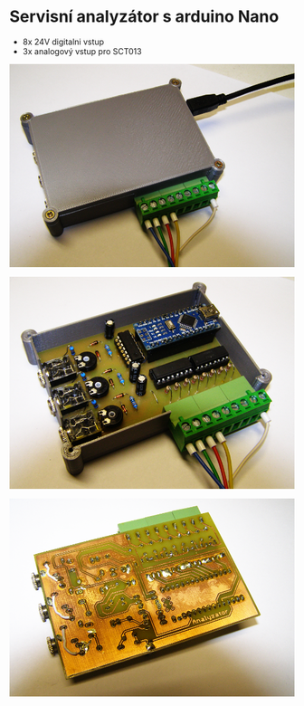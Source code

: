 # Servisní analyzátor s arduino Nano

* 8x 24V digitalni vstup
* 3x analogový vstup pro SCT013

![Alt tag](./img/sa.png?raw=true "Sestaveno")

![Alt tag](./img/sa2.png?raw=true "Strana soucastek")

![Alt tag](./img/sa3.png?raw=true "Strana spoju")
